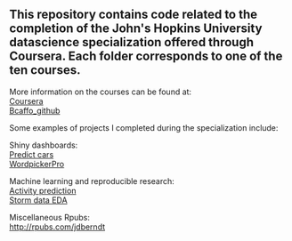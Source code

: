## This repository contains code related to the completion of the John's Hopkins University datascience specialization offered through Coursera. Each folder corresponds to one of the ten courses.   
  
More information on the courses can be found at:  
[Coursera](https://www.coursera.org/specializations/jhu-data-science)  
[Bcaffo_github](https://github.com/bcaffo/courses)  

Some examples of projects I completed during the specialization include:  

Shiny dashboards:  
[Predict cars](https://www.shinyapps.io/admin/#/application/398542)  
[WordpickerPro](https://www.shinyapps.io/admin/#/application/470320)  

Machine learning and reproducible research:  
[Activity prediction](https://jdberndt.github.io/Coursera_datascience_specialization/08%20Practical%20Maching%20Learning/PML_final_project/PML_final_project.html)  
[Storm data EDA](https://jdberndt.github.io/Coursera_datascience_specialization/05%20Reproducible%20Research/Project2/RR_project2.html)  

Miscellaneous Rpubs:  
http://rpubs.com/jdberndt  

